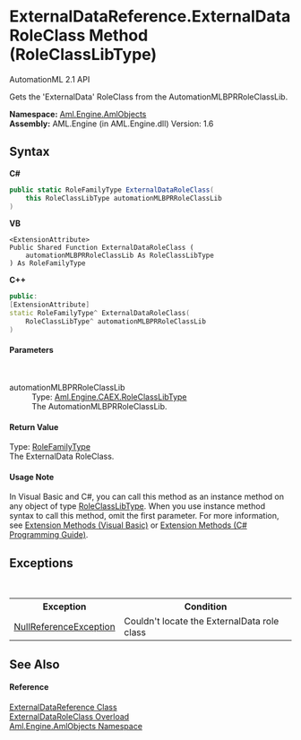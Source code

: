 # ExternalDataReference.ExternalDataRoleClass Method (RoleClassLibType)
AutomationML 2.1 API 

Gets the 'ExternalData' RoleClass from the AutomationMLBPRRoleClassLib.

**Namespace:**&nbsp;<a href="N_Aml_Engine_AmlObjects">Aml.Engine.AmlObjects</a><br />**Assembly:**&nbsp;AML.Engine (in AML.Engine.dll) Version: 1.6

## Syntax

**C#**<br />
``` C#
public static RoleFamilyType ExternalDataRoleClass(
	this RoleClassLibType automationMLBPRRoleClassLib
)
```

**VB**<br />
``` VB
<ExtensionAttribute>
Public Shared Function ExternalDataRoleClass ( 
	automationMLBPRRoleClassLib As RoleClassLibType
) As RoleFamilyType
```

**C++**<br />
``` C++
public:
[ExtensionAttribute]
static RoleFamilyType^ ExternalDataRoleClass(
	RoleClassLibType^ automationMLBPRRoleClassLib
)
```


#### Parameters
&nbsp;<dl><dt>automationMLBPRRoleClassLib</dt><dd>Type: <a href="T_Aml_Engine_CAEX_RoleClassLibType">Aml.Engine.CAEX.RoleClassLibType</a><br />The AutomationMLBPRRoleClassLib.</dd></dl>

#### Return Value
Type: <a href="T_Aml_Engine_CAEX_RoleFamilyType">RoleFamilyType</a><br />The ExternalData RoleClass.

#### Usage Note
In Visual Basic and C#, you can call this method as an instance method on any object of type <a href="T_Aml_Engine_CAEX_RoleClassLibType">RoleClassLibType</a>. When you use instance method syntax to call this method, omit the first parameter. For more information, see <a href="https://docs.microsoft.com/dotnet/visual-basic/programming-guide/language-features/procedures/extension-methods" target="_blank" rel="noopener noreferrer">Extension Methods (Visual Basic)</a> or <a href="https://docs.microsoft.com/dotnet/csharp/programming-guide/classes-and-structs/extension-methods" target="_blank" rel="noopener noreferrer">Extension Methods (C# Programming Guide)</a>.

## Exceptions
&nbsp;<table><tr><th>Exception</th><th>Condition</th></tr><tr><td><a href="https://docs.microsoft.com/dotnet/api/system.nullreferenceexception" target="_parent" rel="noopener noreferrer">NullReferenceException</a></td><td>Couldn't locate the ExternalData role class</td></tr></table>

## See Also


#### Reference
<a href="T_Aml_Engine_AmlObjects_ExternalDataReference">ExternalDataReference Class</a><br /><a href="Overload_Aml_Engine_AmlObjects_ExternalDataReference_ExternalDataRoleClass">ExternalDataRoleClass Overload</a><br /><a href="N_Aml_Engine_AmlObjects">Aml.Engine.AmlObjects Namespace</a><br />